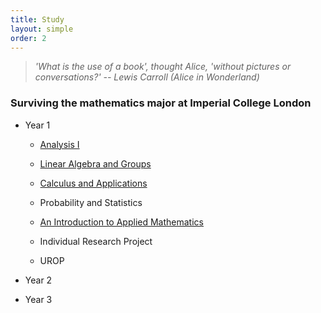 ```yaml
---
title: Study
layout: simple
order: 2
---
```

> *'What is the use of a book', thought Alice, 'without pictures or conversations?'    --  Lewis Carroll (Alice in Wonderland)*


### Surviving the mathematics major at Imperial College London

- Year 1

  - [Analysis I](/study/year_1/Analysis_I/Analysis_I)

  - [Linear Algebra and Groups](/study/year_1/Linear_Algebra_and_Groups/Linear_Algebra_and_Groups_main)

  - [Calculus and Applications](/study/year_1/Calculus_and_applications/Calculus_and_Application_main)

  - Probability and Statistics

  - [An Introduction to Applied Mathematics](/study/year_1/An_Introduction_to_Applied_math/AITAM)

  - Individual Research Project

  - UROP

- Year 2
- Year 3
  


